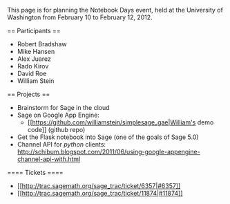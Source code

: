 This page is for planning the Notebook Days event, held at the University of Washington from February 10 to February 12, 2012.

== Participants ==

 * Robert Bradshaw
 * Mike Hansen
 * Alex Juarez
 * Rado Kirov
 * David Roe
 * William Stein

== Projects ==

 * Brainstorm for Sage in the cloud
 * Sage on Google App Engine:
     * [[https://github.com/williamstein/simplesage_gae|William's demo code]] (github repo)
 * Get the Flask notebook into Sage (one of the goals of Sage 5.0)
 * Channel API for *python* clients: http://schibum.blogspot.com/2011/06/using-google-appengine-channel-api-with.html

==== Tickets ====

 * [[http://trac.sagemath.org/sage_trac/ticket/6357|#6357]]
 * [[http://trac.sagemath.org/sage_trac/ticket/11874|#11874]]
